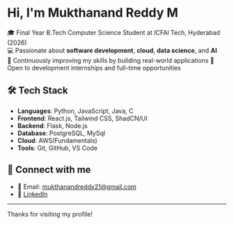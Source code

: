 # Hi, I'm Mukthanand Reddy M

🎓 Final Year B.Tech Computer Science Student at ICFAI Tech, Hyderabad (2026)  
💻 Passionate about **software development**, **cloud**, **data science**, and **AI**     
🚀 Continuously improving my skills by building real-world applications 
📌 Open to development internships and full-time opportunities  

## 🛠️ Tech Stack
- **Languages**: Python, JavaScript, Java, C
- **Frontend**: React.js, Tailwind CSS, ShadCN/UI
- **Backend**: Flask, Node.js
- **Database**: PostgreSQL, MySql
- **Cloud**: AWS(Fundamentals)
- **Tools**: Git, GitHub, VS Code


## 🔗 Connect with me
- 📧 Email: mukthanandreddy21@gmail.com  
- 💼 [LinkedIn](https://www.linkedin.com/in/mukthanandreddy21) 

---

Thanks for visiting my profile!
